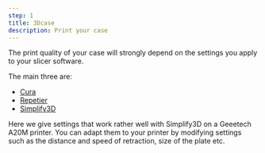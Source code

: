```yaml
---
step: 1
title: 3Dcase
description: Print your case 
---
```


The print quality of your case will strongly depend on the settings you apply to your slicer software.

The main three are:
- [Cura](https://ultimaker.com/fr/software)
- [Repetier](https://www.repetier.com/)
- [Simplify3D](https://www.simplify3d.com/)

Here we give settings that work rather well with Simplify3D on a Geeetech A20M printer.
You can adapt them to your printer by modifying settings such as the distance and speed of retraction, size of the plate etc.






